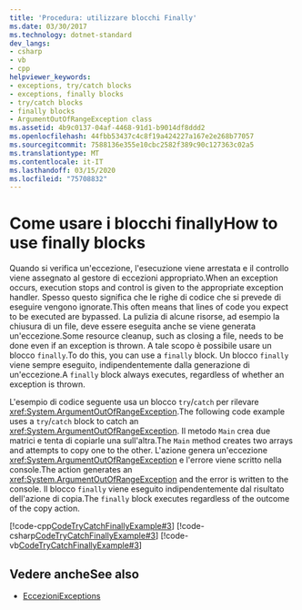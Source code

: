 ```yaml
---
title: 'Procedura: utilizzare blocchi Finally'
ms.date: 03/30/2017
ms.technology: dotnet-standard
dev_langs:
- csharp
- vb
- cpp
helpviewer_keywords:
- exceptions, try/catch blocks
- exceptions, finally blocks
- try/catch blocks
- finally blocks
- ArgumentOutOfRangeException class
ms.assetid: 4b9c0137-04af-4468-91d1-b9014df8ddd2
ms.openlocfilehash: 44fbb53437c4c8f19a424227a167e2e268b77057
ms.sourcegitcommit: 7588136e355e10cbc2582f389c90c127363c02a5
ms.translationtype: MT
ms.contentlocale: it-IT
ms.lasthandoff: 03/15/2020
ms.locfileid: "75708832"
---
```

# <a name="how-to-use-finally-blocks"></a><span data-ttu-id="8deaf-102">Come usare i blocchi finally</span><span class="sxs-lookup"><span data-stu-id="8deaf-102">How to use finally blocks</span></span>

<span data-ttu-id="8deaf-103">Quando si verifica un'eccezione, l'esecuzione viene arrestata e il controllo viene assegnato al gestore di eccezioni appropriato.</span><span class="sxs-lookup"><span data-stu-id="8deaf-103">When an exception occurs, execution stops and control is given to the appropriate exception handler.</span></span> <span data-ttu-id="8deaf-104">Spesso questo significa che le righe di codice che si prevede di eseguire vengono ignorate.</span><span class="sxs-lookup"><span data-stu-id="8deaf-104">This often means that lines of code you expect to be executed are bypassed.</span></span> <span data-ttu-id="8deaf-105">La pulizia di alcune risorse, ad esempio la chiusura di un file, deve essere eseguita anche se viene generata un'eccezione.</span><span class="sxs-lookup"><span data-stu-id="8deaf-105">Some resource cleanup, such as closing a file, needs to be done even if an exception is thrown.</span></span> <span data-ttu-id="8deaf-106">A tale scopo è possibile usare un blocco `finally`.</span><span class="sxs-lookup"><span data-stu-id="8deaf-106">To do this, you can use a `finally` block.</span></span> <span data-ttu-id="8deaf-107">Un blocco `finally` viene sempre eseguito, indipendentemente dalla generazione di un'eccezione.</span><span class="sxs-lookup"><span data-stu-id="8deaf-107">A `finally` block always executes, regardless of whether an exception is thrown.</span></span>

<span data-ttu-id="8deaf-108">L'esempio di codice seguente usa un blocco `try`/`catch` per rilevare <xref:System.ArgumentOutOfRangeException>.</span><span class="sxs-lookup"><span data-stu-id="8deaf-108">The following code example uses a `try`/`catch` block to catch an <xref:System.ArgumentOutOfRangeException>.</span></span> <span data-ttu-id="8deaf-109">Il metodo `Main` crea due matrici e tenta di copiarle una sull'altra.</span><span class="sxs-lookup"><span data-stu-id="8deaf-109">The `Main` method creates two arrays and attempts to copy one to the other.</span></span> <span data-ttu-id="8deaf-110">L'azione genera un'eccezione <xref:System.ArgumentOutOfRangeException> e l'errore viene scritto nella console.</span><span class="sxs-lookup"><span data-stu-id="8deaf-110">The action generates an <xref:System.ArgumentOutOfRangeException> and the error is written to the console.</span></span> <span data-ttu-id="8deaf-111">Il blocco `finally` viene eseguito indipendentemente dal risultato dell'azione di copia.</span><span class="sxs-lookup"><span data-stu-id="8deaf-111">The `finally` block executes regardless of the outcome of the copy action.</span></span>

[!code-cpp[CodeTryCatchFinallyExample#3](../../../samples/snippets/cpp/VS_Snippets_CLR/CodeTryCatchFinallyExample/CPP/source2.cpp#3)]
[!code-csharp[CodeTryCatchFinallyExample#3](../../../samples/snippets/csharp/VS_Snippets_CLR/CodeTryCatchFinallyExample/CS/source2.cs#3)]
[!code-vb[CodeTryCatchFinallyExample#3](../../../samples/snippets/visualbasic/VS_Snippets_CLR/CodeTryCatchFinallyExample/VB/source2.vb#3)]  

## <a name="see-also"></a><span data-ttu-id="8deaf-112">Vedere anche</span><span class="sxs-lookup"><span data-stu-id="8deaf-112">See also</span></span>

- [<span data-ttu-id="8deaf-113">Eccezioni</span><span class="sxs-lookup"><span data-stu-id="8deaf-113">Exceptions</span></span>](index.md)
